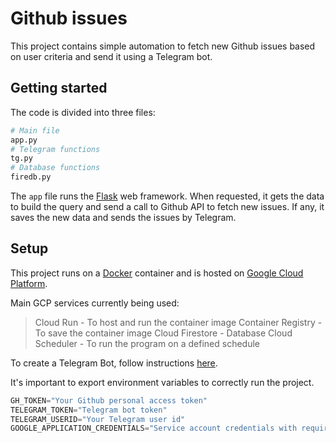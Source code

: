 # Github issues
This project contains simple automation to fetch new Github issues based on user criteria and send it using a Telegram bot.

## Getting started
The code is divided into three files:
```python
# Main file
app.py
# Telegram functions
tg.py
# Database functions
firedb.py
```
The `app` file runs the [Flask](https://flask.pocoo.org/) web framework. When requested, it gets the data to build the query and send a call to Github API to fetch new issues. If any, it saves the new data and sends the issues by Telegram.

## Setup
This project runs on a [Docker](https://www.docker.com/) container and is hosted on [Google Cloud Platform](https://cloud.google.com/).

Main GCP services currently being used:

> Cloud Run - To host and run the container image
> Container Registry - To save the container image
> Cloud Firestore - Database
> Cloud Scheduler - To run the program on a defined schedule

To create a Telegram Bot, follow instructions [here](https://core.telegram.org/bots#3-how-do-i-create-a-bot).

It's important to export environment variables to correctly run the project.
```python
GH_TOKEN="Your Github personal access token"
TELEGRAM_TOKEN="Telegram bot token"
TELEGRAM_USERID="Your Telegram user id"
GOOGLE_APPLICATION_CREDENTIALS="Service account credentials with required permissions"
```
